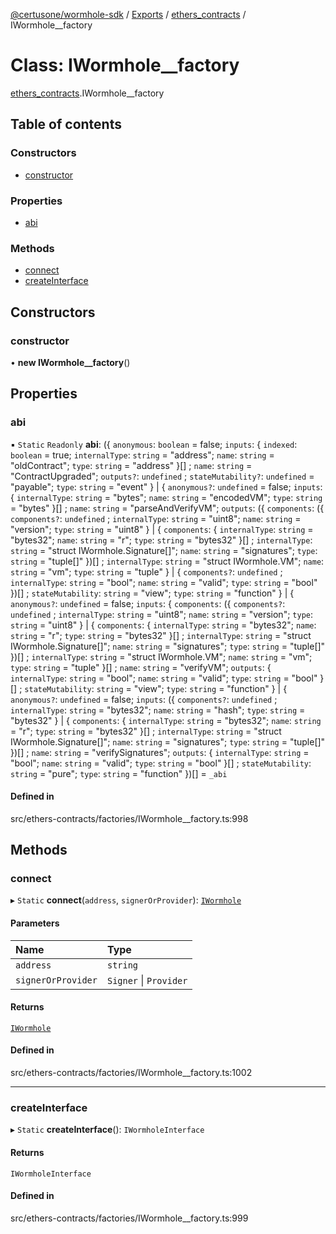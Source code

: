 [@certusone/wormhole-sdk](../README.md) / [Exports](../modules.md) / [ethers\_contracts](../modules/ethers_contracts.md) / IWormhole\_\_factory

# Class: IWormhole\_\_factory

[ethers_contracts](../modules/ethers_contracts.md).IWormhole__factory

## Table of contents

### Constructors

- [constructor](ethers_contracts.IWormhole__factory.md#constructor)

### Properties

- [abi](ethers_contracts.IWormhole__factory.md#abi)

### Methods

- [connect](ethers_contracts.IWormhole__factory.md#connect)
- [createInterface](ethers_contracts.IWormhole__factory.md#createinterface)

## Constructors

### constructor

• **new IWormhole__factory**()

## Properties

### abi

▪ `Static` `Readonly` **abi**: ({ `anonymous`: `boolean` = false; `inputs`: { `indexed`: `boolean` = true; `internalType`: `string` = "address"; `name`: `string` = "oldContract"; `type`: `string` = "address" }[] ; `name`: `string` = "ContractUpgraded"; `outputs?`: `undefined` ; `stateMutability?`: `undefined` = "payable"; `type`: `string` = "event" } \| { `anonymous?`: `undefined` = false; `inputs`: { `internalType`: `string` = "bytes"; `name`: `string` = "encodedVM"; `type`: `string` = "bytes" }[] ; `name`: `string` = "parseAndVerifyVM"; `outputs`: ({ `components`: ({ `components?`: `undefined` ; `internalType`: `string` = "uint8"; `name`: `string` = "version"; `type`: `string` = "uint8" } \| { `components`: { `internalType`: `string` = "bytes32"; `name`: `string` = "r"; `type`: `string` = "bytes32" }[] ; `internalType`: `string` = "struct IWormhole.Signature[]"; `name`: `string` = "signatures"; `type`: `string` = "tuple[]" })[] ; `internalType`: `string` = "struct IWormhole.VM"; `name`: `string` = "vm"; `type`: `string` = "tuple" } \| { `components?`: `undefined` ; `internalType`: `string` = "bool"; `name`: `string` = "valid"; `type`: `string` = "bool" })[] ; `stateMutability`: `string` = "view"; `type`: `string` = "function" } \| { `anonymous?`: `undefined` = false; `inputs`: { `components`: ({ `components?`: `undefined` ; `internalType`: `string` = "uint8"; `name`: `string` = "version"; `type`: `string` = "uint8" } \| { `components`: { `internalType`: `string` = "bytes32"; `name`: `string` = "r"; `type`: `string` = "bytes32" }[] ; `internalType`: `string` = "struct IWormhole.Signature[]"; `name`: `string` = "signatures"; `type`: `string` = "tuple[]" })[] ; `internalType`: `string` = "struct IWormhole.VM"; `name`: `string` = "vm"; `type`: `string` = "tuple" }[] ; `name`: `string` = "verifyVM"; `outputs`: { `internalType`: `string` = "bool"; `name`: `string` = "valid"; `type`: `string` = "bool" }[] ; `stateMutability`: `string` = "view"; `type`: `string` = "function" } \| { `anonymous?`: `undefined` = false; `inputs`: ({ `components?`: `undefined` ; `internalType`: `string` = "bytes32"; `name`: `string` = "hash"; `type`: `string` = "bytes32" } \| { `components`: { `internalType`: `string` = "bytes32"; `name`: `string` = "r"; `type`: `string` = "bytes32" }[] ; `internalType`: `string` = "struct IWormhole.Signature[]"; `name`: `string` = "signatures"; `type`: `string` = "tuple[]" })[] ; `name`: `string` = "verifySignatures"; `outputs`: { `internalType`: `string` = "bool"; `name`: `string` = "valid"; `type`: `string` = "bool" }[] ; `stateMutability`: `string` = "pure"; `type`: `string` = "function" })[] = `_abi`

#### Defined in

src/ethers-contracts/factories/IWormhole__factory.ts:998

## Methods

### connect

▸ `Static` **connect**(`address`, `signerOrProvider`): [`IWormhole`](ethers_contracts.IWormhole.md)

#### Parameters

| Name | Type |
| :------ | :------ |
| `address` | `string` |
| `signerOrProvider` | `Signer` \| `Provider` |

#### Returns

[`IWormhole`](ethers_contracts.IWormhole.md)

#### Defined in

src/ethers-contracts/factories/IWormhole__factory.ts:1002

___

### createInterface

▸ `Static` **createInterface**(): `IWormholeInterface`

#### Returns

`IWormholeInterface`

#### Defined in

src/ethers-contracts/factories/IWormhole__factory.ts:999
